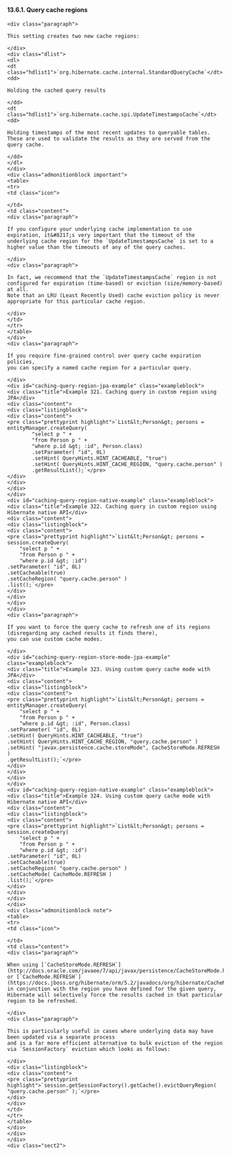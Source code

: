 #### 13.6.1. Query cache regions

    <div class="paragraph">

    This setting creates two new cache regions:

    </div>
    <div class="dlist">
    <dl>
    <dt class="hdlist1">`org.hibernate.cache.internal.StandardQueryCache`</dt>
    <dd>

    Holding the cached query results

    </dd>
    <dt class="hdlist1">`org.hibernate.cache.spi.UpdateTimestampsCache`</dt>
    <dd>

    Holding timestamps of the most recent updates to queryable tables.
    These are used to validate the results as they are served from the query cache.

    </dd>
    </dl>
    </div>
    <div class="admonitionblock important">
    <table>
    <tr>
    <td class="icon">

    </td>
    <td class="content">
    <div class="paragraph">

    If you configure your underlying cache implementation to use expiration, it&#8217;s very important that the timeout of the underlying cache region for the `UpdateTimestampsCache` is set to a higher value than the timeouts of any of the query caches.

    </div>
    <div class="paragraph">

    In fact, we recommend that the `UpdateTimestampsCache` region is not configured for expiration (time-based) or eviction (size/memory-based) at all.
    Note that an LRU (Least Recently Used) cache eviction policy is never appropriate for this particular cache region.

    </div>
    </td>
    </tr>
    </table>
    </div>
    <div class="paragraph">

    If you require fine-grained control over query cache expiration policies,
    you can specify a named cache region for a particular query.

    </div>
    <div id="caching-query-region-jpa-example" class="exampleblock">
    <div class="title">Example 321. Caching query in custom region using JPA</div>
    <div class="content">
    <div class="listingblock">
    <div class="content">
    <pre class="prettyprint highlight">`List&lt;Person&gt; persons = entityManager.createQuery(
            "select p " +
            "from Person p " +
            "where p.id &gt; :id", Person.class)
            .setParameter( "id", 0L)
            .setHint( QueryHints.HINT_CACHEABLE, "true")
            .setHint( QueryHints.HINT_CACHE_REGION, "query.cache.person" )
            .getResultList();`</pre>
    </div>
    </div>
    </div>
    </div>
    <div id="caching-query-region-native-example" class="exampleblock">
    <div class="title">Example 322. Caching query in custom region using Hibernate native API</div>
    <div class="content">
    <div class="listingblock">
    <div class="content">
    <pre class="prettyprint highlight">`List&lt;Person&gt; persons = session.createQuery(
        "select p " +
        "from Person p " +
        "where p.id &gt; :id")
    .setParameter( "id", 0L)
    .setCacheable(true)
    .setCacheRegion( "query.cache.person" )
    .list();`</pre>
    </div>
    </div>
    </div>
    </div>
    <div class="paragraph">

    If you want to force the query cache to refresh one of its regions (disregarding any cached results it finds there),
    you can use custom cache modes.

    </div>
    <div id="caching-query-region-store-mode-jpa-example" class="exampleblock">
    <div class="title">Example 323. Using custom query cache mode with JPA</div>
    <div class="content">
    <div class="listingblock">
    <div class="content">
    <pre class="prettyprint highlight">`List&lt;Person&gt; persons = entityManager.createQuery(
        "select p " +
        "from Person p " +
        "where p.id &gt; :id", Person.class)
    .setParameter( "id", 0L)
    .setHint( QueryHints.HINT_CACHEABLE, "true")
    .setHint( QueryHints.HINT_CACHE_REGION, "query.cache.person" )
    .setHint( "javax.persistence.cache.storeMode", CacheStoreMode.REFRESH )
    .getResultList();`</pre>
    </div>
    </div>
    </div>
    </div>
    <div id="caching-query-region-native-example" class="exampleblock">
    <div class="title">Example 324. Using custom query cache mode with Hibernate native API</div>
    <div class="content">
    <div class="listingblock">
    <div class="content">
    <pre class="prettyprint highlight">`List&lt;Person&gt; persons = session.createQuery(
        "select p " +
        "from Person p " +
        "where p.id &gt; :id")
    .setParameter( "id", 0L)
    .setCacheable(true)
    .setCacheRegion( "query.cache.person" )
    .setCacheMode( CacheMode.REFRESH )
    .list();`</pre>
    </div>
    </div>
    </div>
    </div>
    <div class="admonitionblock note">
    <table>
    <tr>
    <td class="icon">

    </td>
    <td class="content">
    <div class="paragraph">

    When using [`CacheStoreMode.REFRESH`](http://docs.oracle.com/javaee/7/api/javax/persistence/CacheStoreMode.html#REFRESH) or [`CacheMode.REFRESH`](https://docs.jboss.org/hibernate/orm/5.2/javadocs/org/hibernate/CacheMode.html#REFRESH) in conjunction with the region you have defined for the given query,
    Hibernate will selectively force the results cached in that particular region to be refreshed.

    </div>
    <div class="paragraph">

    This is particularly useful in cases where underlying data may have been updated via a separate process
    and is a far more efficient alternative to bulk eviction of the region via `SessionFactory` eviction which looks as follows:

    </div>
    <div class="listingblock">
    <div class="content">
    <pre class="prettyprint highlight">`session.getSessionFactory().getCache().evictQueryRegion( "query.cache.person" );`</pre>
    </div>
    </div>
    </td>
    </tr>
    </table>
    </div>
    </div>
    </div>
    <div class="sect2">